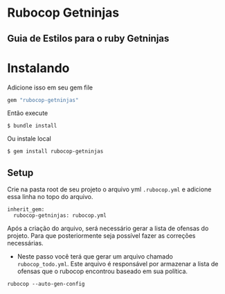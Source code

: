 # Rubocop Getninjas

## Guia de Estilos para o ruby Getninjas

# Instalando

Adicione isso em seu gem file

```ruby
gem "rubocop-getninjas"
```

Então execute

```shell
$ bundle install
```

Ou instale local

```shell
$ gem install rubocop-getninjas
```

## Setup

Crie na pasta root de seu projeto o arquivo yml `.rubocop.yml` e adicione essa linha no topo do arquivo.

```
inherit_gem:
  rubocop-getninjas: rubocop.yml

```

Após a criação do arquivo, será necessário gerar a lista de ofensas do projeto. Para que posteriormente seja possível fazer as correções necessárias.

- Neste passo você terá que gerar um arquivo chamado `rubocop_todo.yml`. Este arquivo é responsável por armazenar a lista de ofensas que o rubocop encontrou baseado em sua política.

```
rubocop --auto-gen-config
```
